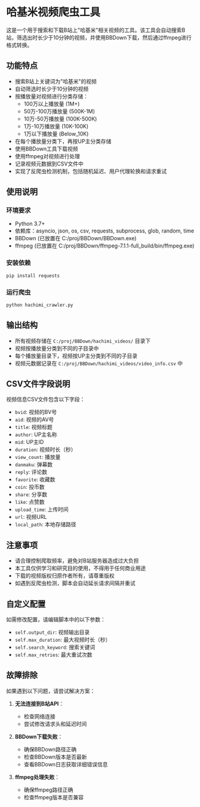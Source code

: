 # 哈基米视频爬虫工具

这是一个用于搜索和下载B站上"哈基米"相关视频的工具。该工具会自动搜索B站，筛选出时长少于10分钟的视频，并使用BBDown下载，然后通过ffmpeg进行格式转换。

## 功能特点

- 搜索B站上关键词为"哈基米"的视频
- 自动筛选时长少于10分钟的视频
- 按播放量对视频进行分类存储：
  - 100万以上播放量 (1M+)
  - 50万-100万播放量 (500K-1M)
  - 10万-50万播放量 (100K-500K)
  - 1万-10万播放量 (10K-100K)
  - 1万以下播放量 (Below_10K)
- 在每个播放量分类下，再按UP主分类存储
- 使用BBDown工具下载视频
- 使用ffmpeg对视频进行处理
- 记录视频元数据到CSV文件中
- 实现了反爬虫检测机制，包括随机延迟、用户代理轮换和请求重试

## 使用说明

### 环境要求

- Python 3.7+
- 依赖库：asyncio, json, os, csv, requests, subprocess, glob, random, time
- BBDown (已放置在 C:/proj/BBDown/BBDown.exe)
- ffmpeg (已放置在 C:/proj/BBDown/ffmpeg-7.1.1-full_build/bin/ffmpeg.exe)

### 安装依赖

```bash
pip install requests
```

### 运行爬虫

```bash
python hachimi_crawler.py
```

## 输出结构

- 所有视频存储在 `C:/proj/BBDown/hachimi_videos/` 目录下
- 视频按播放量分类到不同的子目录中
- 每个播放量目录下，视频按UP主分类到不同的子目录
- 视频元数据记录在 `C:/proj/BBDown/hachimi_videos/video_info.csv` 中

## CSV文件字段说明

视频信息CSV文件包含以下字段：

- `bvid`: 视频的BV号
- `aid`: 视频的AV号
- `title`: 视频标题
- `author`: UP主名称
- `mid`: UP主ID
- `duration`: 视频时长（秒）
- `view_count`: 播放量
- `danmaku`: 弹幕数
- `reply`: 评论数
- `favorite`: 收藏数
- `coin`: 投币数
- `share`: 分享数
- `like`: 点赞数
- `upload_time`: 上传时间
- `url`: 视频URL
- `local_path`: 本地存储路径

## 注意事项

- 请合理控制爬取频率，避免对B站服务器造成过大负担
- 本工具仅供学习和研究目的使用，不得用于任何商业用途
- 下载的视频版权归原作者所有，请尊重版权
- 如遇到反爬虫检测，脚本会自动延长请求间隔并重试

## 自定义配置

如需修改配置，请编辑脚本中的以下参数：

- `self.output_dir`: 视频输出目录
- `self.max_duration`: 最大视频时长（秒）
- `self.search_keyword`: 搜索关键词
- `self.max_retries`: 最大重试次数

## 故障排除

如果遇到以下问题，请尝试解决方案：

1. **无法连接到B站API**：
   - 检查网络连接
   - 尝试修改请求头和延迟时间

2. **BBDown下载失败**：
   - 确保BBDown路径正确
   - 检查BBDown版本是否最新
   - 查看BBDown日志获取详细错误信息

3. **ffmpeg处理失败**：
   - 确保ffmpeg路径正确
   - 检查ffmpeg版本是否兼容 